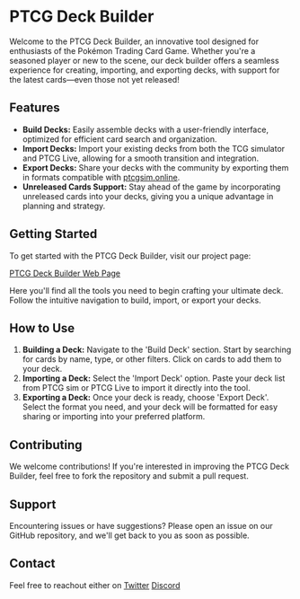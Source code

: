 # PTCG Deck Builder

Welcome to the PTCG Deck Builder, an innovative tool designed for enthusiasts of the Pokémon Trading Card Game. Whether you're a seasoned player or new to the scene, our deck builder offers a seamless experience for creating, importing, and exporting decks, with support for the latest cards—even those not yet released!

## Features

- **Build Decks:** Easily assemble decks with a user-friendly interface, optimized for efficient card search and organization.
- **Import Decks:** Import your existing decks from both the TCG simulator and PTCG Live, allowing for a smooth transition and integration.
- **Export Decks:** Share your decks with the community by exporting them in formats compatible with [ptcgsim.online](https://ptcgsim.online/).
- **Unreleased Cards Support:** Stay ahead of the game by incorporating unreleased cards into your decks, giving you a unique advantage in planning and strategy.

## Getting Started

To get started with the PTCG Deck Builder, visit our project page:

[PTCG Deck Builder Web Page](https://tishinator.github.io/PTCGDeckBuilder/)

Here you'll find all the tools you need to begin crafting your ultimate deck. Follow the intuitive navigation to build, import, or export your decks.

## How to Use

1. **Building a Deck:** Navigate to the 'Build Deck' section. Start by searching for cards by name, type, or other filters. Click on cards to add them to your deck.
2. **Importing a Deck:** Select the 'Import Deck' option. Paste your deck list from PTCG sim or PTCG Live to import it directly into the tool.
3. **Exporting a Deck:** Once your deck is ready, choose 'Export Deck'. Select the format you need, and your deck will be formatted for easy sharing or importing into your preferred platform.

## Contributing

We welcome contributions! If you're interested in improving the PTCG Deck Builder, feel free to fork the repository and submit a pull request.

## Support

Encountering issues or have suggestions? Please open an issue on our GitHub repository, and we'll get back to you as soon as possible.

## Contact

Feel free to reachout either on 
[Twitter](https://twitter.com/TishingoTish)
[Discord](discordapp.com/users/tishingo)
